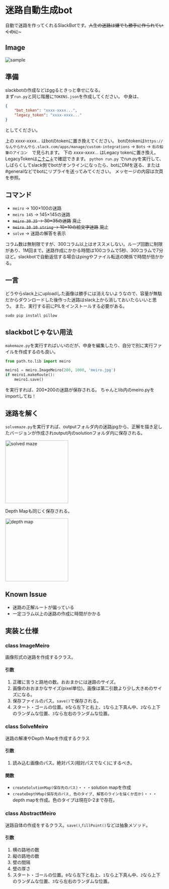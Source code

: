 # 迷路自動生成bot

自動で迷路を作ってくれるSlackBotです。~~人生の迷路は嫌でも勝手に作られていくのに~~~

## Image
![sample](https://raw.githubusercontent.com/tkgwku/meiro-ilas-seminar-2017/master/usage.jpg "sample")

## 準備

slackbotの作成などはggるときっと幸せになる。<br>
まず`run.py`と同じ階層に`TOKENS.json`を作成してください。 中身は、

```json
{
    "bot_token": "xxxx-xxxx...",
    "legacy_token": "xxxx-xxxx..."
}
```

としてください。  

上の *xxxx-xxxx...* はbotのtokenに置き換えてください。 botのtokenは`https://なんやらかんやら.slack.com/apps/manage/custom-integrations` -> `Bots` -> `右の鉛筆のアイコン`　で見られます。
下の *xxxx-xxxx...* はLegacy tokenに置き換え。LegacyTokenは[こ↑こ↓](https://api.slack.com/custom-integrations/legacy-tokens)で確認できます。
`python run.py` でrun.pyを実行して、しばらくしてslack側でbotがオンラインになったら、botにDMを送る、または#generalなどでbotにリプライを送ってみてください。 メッセージの内容は次頁を参照。

## コマンド

 - `meiro` -> 100×100の迷路
 - `meiro 145` -> 145×145の迷路
 - ~~`meiro 30 35` -> 30×35の迷路~~ 廃止
 - ~~`meiro 10 10 string` -> 10×10の絵文字迷路~~ 廃止
 - `solve` -> 迷路の解答を表示

コラム数は無制限ですが、300コラム以上はオススメしない。ループ回数に制限があり、1M回まで。迷路作成にかかる時間は100コラムで5秒、300コラムで7分ほど。slackbotで自動返信する場合はpingやファイル転送の関係で時間が倍かかる。

## 一言

どうやらslack上にuploadした画像は勝手には消えないようなので、容量が無駄だからダウンロードした後作った迷路はslack上から消しておいたらいいと思う。
また、実行する前にPILをインストールする必要がある。

`sudo pip install pillow`

## slackbotじゃない用法

`makemaze.py`を実行すればいいのだが、中身を編集したり、自分で別に実行ファイルを作成するのも良い。

```python
from path.to.lib import meiro

meiro1 = meiro.ImageMeiro(200, 1000, 'meiro.jpg')
if meiro1.makeRoute():
    meiro1.save()
```

を実行すれば、200\*200の迷路が保存される。 ちゃんとlib内のmeiro.pyをimportしてね！   

## 迷路を解く

`solvemaze.py`を実行すれば、outputフォルダ内の迷路jpgから、正解を描き足したバージョンが作成されoutput内のsolutionフォルダ内に保存される。

<img src="https://raw.githubusercontent.com/tkgwku/meiro-ilas-seminar-2017/master/output/solution/solutionmap_200_201711091057.jpg" data-canonical-src="https://raw.githubusercontent.com/tkgwku/meiro-ilas-seminar-2017/master/output/solution/solutionmap_200_201711091057.jpg" width="200" height="200" alt="solved maze" />

Depth Mapも同じく保存される。

<img src="https://raw.githubusercontent.com/tkgwku/meiro-ilas-seminar-2017/master/output/solution/depthmap_200_201711091057.jpg" data-canonical-src="https://raw.githubusercontent.com/tkgwku/meiro-ilas-seminar-2017/master/output/solution/depthmap_200_201711091057.jpg" width="200" height="200" alt="depth map" />

## Known Issue

* 迷路の正解ルートが偏っている
* 一定コラム以上の迷路の作成に時間がかかる

## 実装と仕様
### class ImageMeiro
画像形式の迷路を作成するクラス。
#### 引数
1. 正確に言うと路地の数。おおまかには迷路のサイズ。
2. 画像のおおまかなサイズ(pixel単位)。画像は第二引数より少し大きめのサイズになる。
3. 保存ファイルのパス。`save()`で保存される。
4. スタート・ゴールの位置。`0`なら左下と右上、`1`なら上下真ん中、`2`なら上下のランダムな位置、`3`なら左右のランダムな位置。

### class SolveMeiro
迷路の解凍やDepth Mapを作成するクラス
#### 引数
1. 読み込む画像のパス。絶対パス(相対パスでなく)にするべき。

#### 関数
* `createSolutionMap(保存先のパス)`・・・solution mapを作成
* `createDepthMap(保存先のパス, 色のタイプ, 解答のラインを描くか否か)`・・・depth mapを作成。色のタイプは現在0-2まで存在。

### class AbstractMeiro

迷路自体の作成をするクラス。`save()`,`fillPoint()`などは抽象メソッド。
#### 引数
1. 横の路地の数
2. 縦の路地の数
3. 壁の間隔
4. 壁の厚さ
5. スタート・ゴールの位置。`0`なら左下と右上、`1`なら上下真ん中、`2`なら上下のランダムな位置、`3`なら左右のランダムな位置。